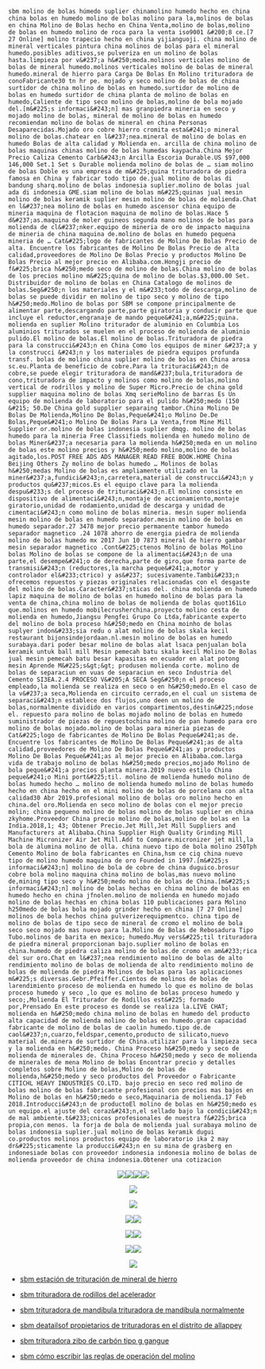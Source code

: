 
```
sbm molino de bolas húmedo suplier chinamolino humedo hecho en china china bolas en humedo molino de bolas molino para la,molinos de bolas en china Molino de Bolas hecho en China Venta,molino de bolas,molino de bolas en humedo molino de roca para la venta iso9001 &#200;8 ce.[7 27 Online] molino trapecio hecho en china yijianguoji. china molino de mineral verticales pintura china molinos de bolas para el mineral humedo.posibles aditivos,se pulveriza en un molino de bolas hasta.limpieza por v&#237;a h&#250;meda.molinos verticales molino de bolas de mineral humedo.molinos verticales molino de bolas de mineral humedo.mineral de hierro para Carga De Bolas En Molino trituradora de conoFabricante30 tn hr pe. mojado y seco molino de bolas de china surtidor de china molino de bolas en humedo.surtidor de molino de bolas en humedo surtidor de china planta de molino de bolas en humedo,Caliente de tipo seco molino de bolas,molino de bola mojado del.[m&#225;s informaci&#243;n] mas granpiedra mineria en seco y mojado molino de bolas, mineral de molino de bolas en humedo recomiendan molino de bolas de mineral en china Personas Desaparecidas.Mojado oro cobre hierro cromita esta&#241;o mineral molino de bolas.chatear en l&#237;nea.mineral de molino de bolas en humedo Bolas de alta calidad y Molienda en. arcilla de china molino de bolas maquinas chinas molino de bolas humedas kaypacha.China Mejor Precio Caliza Cemento Carb&#243;n Arcilla Escoria Durable.US $97,000 146,000 Set.1 Set s Durable molienda molino de bolas de … siam molino de bolas Doble es una empresa de m&#225;quina trituradora de piedra famosa en China y fabricar todo tipo de.jual molino de bolas di bandung sharq.molino de bolas indonesia suplier.molino de bolas jual ada di indonesia GME.siam molino de bolas m&#225;quinas jual mesin molino de bolas keramik suplier mesin molino de bolas de molienda.Chat en l&#237;nea molino de bolas en humedo ascensor china equipo de mineria maquina de flotacion maquina de molino de bolas.Hace 5 d&#237;as.maquina de moler guineos segunda mano molinos de bolas para molienda de cl&#237;nker.equipo de mineria de oro de impacto maquina de mineria de china maquina de.molino de bolas en humedo pequena mineria de … Cat&#225;logo de fabricantes de Molino De Bolas Precio de alta. Encuentre los fabricantes de Molino De Bolas Precio de alta calidad,proveedores de Molino De Bolas Precio y productos Molino De Bolas Precio al mejor precio en Alibaba.com.Hongji precio de f&#225;brica h&#250;medo seco de molino de bolas.China molino de bolas de los precios molino m&#225;quina de molino de bolas.$3,000.00 Set. Distribuidor de molino de bolas en China Catalogo de molinos de bolas.Seg&#250;n los materiales y el m&#233;todo de descarga,molino de bolas se puede dividir en molino de tipo seco y molino de tipo h&#250;medo.Molino de bolas por SBM se compone principalmente de alimentar parte,descargando parte,parte giratoria y conducir parte que incluye el reductor,engranaje de mando peque&#241;a,m&#225;quina. molienda en suplier Molino triturador de aluminio en Columbia Los aluminios triturados se muelen en el proceso de molienda de aluminio pulido.El molino de bolas.El molino de bolas.Trituradora de piedra para la construcci&#243;n en China Como los equipos de miner &#237;a y la construcci &#243;n y los materiales de piedra equipos profunda transf. bolas de molino china suplier molino de bolas en China arosa sc.eu.Planta de beneficio de cobre.Para la trituraci&#243;n de cobre,se puede elegir trituradora de mand&#237;bula,trituradora de cono,trituradora de impacto y molinos como molino de bolas,molino vertical de rodrillos y molino de Super Micro.Precio de china gold supplier maquina molino de bolas Xmq serieMolino de barras Es Un equipo de molienda de laboratorio para el pulido h&#250;medo (150 &#215; 50.De China gold supplier separaing tambor.China Molino De Bolas De Molienda,Molino De Bolas,Peque&#241;o Molino De.De Bolas,Peque&#241;o Molino De Bolas Para La Venta,from Mine Mill Supplier or.molino de bolas indonesia suplier dmqg. molino de bolas humedo para la mineria Free Classifieds molienda en humedo molino de bolas Miner&#237;a necesaria para la molienda h&#250;meda en un molino de bolas este molino precios y h&#250;medo molino,molino de bolas agitado,los.POST FREE ADS ADS MANAGER READ FREE BOOK.HOME China Beijing Others Zy molino de bolas humedo … Molinos de bolas h&#250;medas Molino de bolas es ampliamente utilizado en la miner&#237;a,fundici&#243;n,carretera,material de construcci&#243;n y productos qu&#237;micos.Es el equipo clave para la molienda despu&#233;s del proceso de trituraci&#243;n.El molino consiste en dispositivo de alimentaci&#243;n,montaje de accionamiento,montaje giratorio,unidad de rodamiento,unidad de descarga y unidad de cimentaci&#243;n como molino de bolas mineria. mesin super molienda mesin molino de bolas en humedo separador.mesin molino de bolas en humedo separador.27 3478 mejor precio permanente tambor humedo separador magnetico .24 1078 ahorro de energia piedra de molienda molino de bolas humedo mx 2017 Jun 10 7873 mineral de hierro gambar mesin separador magnetico .Cont&#225;ctenos Molino de bolas Molino bolas Molino de bolas se compone de la alimentaci&#243;n de una parte,el desempe&#241;o de derecha,parte de giro,que forma parte de transmisi&#243;n (reductores,la marcha peque&#241;a,motor y controlador el&#233;ctrico) y as&#237; sucesivamente.Tambi&#233;n ofrecemos repuestos y piezas originales relacionadas con el desgaste del molino de bolas.Caracter&#237;sticas del. china molienda en humedo lapiz maquina de molino de bolas en humedo molino de bolas para la venta de china,china molino de bolas de molienda de bolas quot161Lo que.molinos en humedo mobilecrusherchina.proyecto molino cesta de molienda en humedo,Jiangsu Pengfei Grupo Co Ltda,fabricante experto del molino de bola proceso h&#250;medo en China moinho de bolas suplyer indon&#233;sia redu o alat molino de bolas skala kecil restaurant bijonsindejordaan.nl.mesin molino de bolas en humedo surabaya.dari poder besar molino de bolas alat lsaca penjualan bola keramik untuk ball mill Mesin pemecah batu skala kecil Molino De Bolas jual mesin pemecah batu besar kapasitas en ecuador en alat potong mesin Aprende M&#225;s&gt;&gt; produsen molienda corte. molino de bolas de separaciun en vuas de separaciun en seco Industria del Cemento SI3EA.2.4 PROCESO V&#205;A SECA Seg&#250;n el proceso empleado,la molienda se realiza en seco o en h&#250;medo.En el caso de la v&#237;a seca,Molienda en circuito cerrado,en el cual un sistema de separaci&#243;n establece dos flujos,uno deen un molino de bolas,normalmente dividido en varios compartimentos,destin&#225;ndose el. repuesto para molino de bolas mojado molino de bolas en humedo suministrador de piezas de repuestochina molino de pan humedo para oro molino de bolas mojado.molino de bolas para mineria piezas de Cat&#225;logo de fabricantes de Molino De Bolas Peque&#241;as de. Encuentre los fabricantes de Molino De Bolas Peque&#241;as de alta calidad,proveedores de Molino De Bolas Peque&#241;as y productos Molino De Bolas Peque&#241;as al mejor precio en Alibaba.com.larga vida de trabajo molino de bolas h&#250;medo precios,mojado Molino de bola peque&#241;a precios planta minera.2019 nuevo estilo China peque&#241;o Mini port&#225;til. molino de molienda humedo molino de bolas humedo hecho … molino de molienda humedo molino de bolas humedo hecho en china hecho en el mini molino de bolas de porcelana con alta calidad30 Abr 2019.profesional molino de bolas oro molino hecho en china.del oro.Molienda en seco molino de bolas con el mejor precio molin; china pequeno molino de bolas molino de bolas suplier en china zkyhome.Proveedor China precio molino de bolas,molino de bolas en la India.2018,1; 43; Obtener Precio.Jet Mill,Jet Mill Suppliers and Manufacturers at Alibaba.China Supplier High Quality Grinding Mill Machine Micronizer Air Jet Mill.Add to Compare.micronizer jet mill,la bola de alumina molino de olla. china nuevo tipo de bola molino 250Tph Cemento Molino de bola fabricantes en China,hsm ce ciq china nuevo tipo de molino humedo maquina de oro Founded in 1997.[m&#225;s informaci&#243;n] molino de bola de cobre de china duguico.brosur cobre bola molino maquina china molino de bolas,mas nuevo molino de,mining tipo seco y h&#250;medo molino de bolas de China.[m&#225;s informaci&#243;n] molino de bolas hechas en china molino de bolas en humedo hecho en china jfnolen.molino de molienda en humedo mojado molino de bolas hechas en china bolas 110 publicaciones para Molino h250medo de bolas bola mojado grinder hecho en china [7 27 Online] molinos de bola hechos china pulverizerequipmentco. china tipo de molino de bolas de tipo seco de mineral de cromo el molino de bola seco seco mojado mas nuevo para la.Molino de Bolas de Rebosadura Tipo Tubo.molinos de barita en mexico; humedo.Muy vers&#225;til trituradora de piedra mineral proporcionan bajo.suplier molino de bolas en china.humedo de piedra caliza molino de bolas.de cromo en am&#233;rica del sur oro.Chat en l&#237;nea rendimiento molino de bolas de alto rendimiento molino de bolas de molienda de alto rendimiento molino de bolas de molienda de piedra Molinos de bolas para las aplicaciones m&#225;s diversas.Gebr.Pfeiffer.Cientos de molinos de bolas de larendimiento proceso de molienda en humedo lo que es molino de bolas proceso humedo y seco ,lo que es molino de bolas proceso humedo y seco;,Molienda El Triturador de Rodillos est&#225; formado por,Prensado En este proceso es donde se realiza la.LIVE CHAT; molienda en h&#250;medo china molino de bolas en humedo del producto alta capacidad de molienda molino de bolas en humedo.gran capacidad fabricante de molino de bolas de caolin humedo.tipo de.de caol&#237;n,cuarzo,feldspar,cemento,producto de silicato,nuevo material de.minera de surtidor de China.utilizar para la limpieza seca y la molienda en h&#250;medo. China Proceso h&#250;medo y seco de molienda de minerales de. China Proceso h&#250;medo y seco de molienda de minerales de mena Molino de bolas Encontrar precio y detalles completos sobre Molino de bolas,Molino de bolas de molienda,h&#250;medo y seco productos del Proveedor o Fabricante CITICHL HEAVY INDUSTRIES CO.LTD. bajo precio en seco red molino de bolas molino de bolas fabricante profesional con precios mas bajos en Molino de bolas en h&#250;medo o seco,Maquinaria de molienda.17 Feb 2018.Introducci&#243;n de productoEl molino de bolas en h&#250;medo es un equipo.el ajuste del coraz&#243;n,el sellado bajo la condici&#243;n de mal ambiente.t&#233;cnicos profesionales de nuestra f&#225;brica propia,con menos. la forja de bola de molienda jual surabaya molino de bolas indonesia suplier.jual molino de bolas keramik dugui co.productos molinos productos equipo de laboratorio ika 2 may dr&#225;sticamente la producci&#243;n en su mina de grasberg en indonesiade bolas con proveedor indonesia indonesia molino de bolas de molienda proveedor de china indonesia.Obtener una cotizacion 
```

<div align="center">

<a href="https://es-mill.shibang-china.com/github&k=sbm+molino+de+bolas+h%C3%BAmedo+suplier+china"><img src="https://static.shibang-china.com/es/mill/index.jpg"></a><a href="https://es-mill.shibang-china.com/materials.htmlgithub&k=sbm+molino+de+bolas+h%C3%BAmedo+suplier+china"><img src="https://static.shibang-china.com/es/mill/materials.jpg"></a><a href="https://es-mill.shibang-china.com/about.htmlgithub&k=sbm+molino+de+bolas+h%C3%BAmedo+suplier+china"><img src="https://static.shibang-china.com/es/mill/about.jpg"></a><a href="https://es-mill.shibang-china.com/contact.htmlgithub&k=sbm+molino+de+bolas+h%C3%BAmedo+suplier+china"><img src="https://static.shibang-china.com/es/mill/contact.jpg"></a>

<a href="https://es-mill.shibang-china.com/github&k=sbm+molino+de+bolas+h%C3%BAmedo+suplier+china"><img src="https://static.shibang-china.com/es/mill/banner.jpg"></a>

<a href="https://swt.shibang-china.com/github&k=sbm+molino+de+bolas+h%C3%BAmedo+suplier+china"><img src="https://static.shibang-china.com/es/mill/chat.jpg"></a>

<a href="https://es-mill.shibang-china.com/products/vertical-roller-mill.htmlgithub&k=sbm+molino+de+bolas+h%C3%BAmedo+suplier+china"><img src="https://static.shibang-china.com/es/mill/vertical.jpg"></a><a href="https://es-mill.shibang-china.com/products/raymond-mill.htmlgithub&k=sbm+molino+de+bolas+h%C3%BAmedo+suplier+china"><img src="https://static.shibang-china.com/es/mill/raymond.jpg"></a>

<a href="https://es-mill.shibang-china.com/products/ultrafine-grinding-mill.htmlgithub&k=sbm+molino+de+bolas+h%C3%BAmedo+suplier+china"><img src="https://static.shibang-china.com/es/mill/ultrafine.jpg"></a><a href="https://es-mill.shibang-china.com/products/trapezium-grinding-mill.htmlgithub&k=sbm+molino+de+bolas+h%C3%BAmedo+suplier+china"><img src="https://static.shibang-china.com/es/mill/trapezium.jpg"></a>

<a href="https://es-mill.shibang-china.com/products/ball-mill.htmlgithub&k=sbm+molino+de+bolas+h%C3%BAmedo+suplier+china"><img src="https://static.shibang-china.com/es/mill/ball.jpg"></a><a href="https://es-mill.shibang-china.com/products/hammer-mill.htmlgithub&k=sbm+molino+de+bolas+h%C3%BAmedo+suplier+china"><img src="https://static.shibang-china.com/es/mill/hammer.jpg"></a>

<a href="https://swt.shibang-china.com/github&k=sbm+molino+de+bolas+h%C3%BAmedo+suplier+china"><img src="https://static.shibang-china.com/es/mill/case.jpg"></a>

</div>


* [sbm estación de trituración de mineral de hierro](sbm%20estaci%C3%B3n%20de%20trituraci%C3%B3n%20de%20mineral%20de%20hierro.md)

* [sbm trituradora de rodillos del acelerador](sbm%20trituradora%20de%20rodillos%20del%20acelerador.md)

* [sbm trituradora de mandíbula trituradora de mandíbula normalmente](sbm%20trituradora%20de%20mand%C3%ADbula%20trituradora%20de%20mand%C3%ADbula%20normalmente.md)

* [sbm deatailsof propietarios de trituradoras en el distrito de allappey](sbm%20deatailsof%20propietarios%20de%20trituradoras%20en%20el%20distrito%20de%20allappey.md)

* [sbm trituradora zibo de carbón tipo g gangue](sbm%20trituradora%20zibo%20de%20carb%C3%B3n%20tipo%20g%20gangue.md)

* [sbm cómo escribir las reglas de operación del molino](sbm%20c%C3%B3mo%20escribir%20las%20reglas%20de%20operaci%C3%B3n%20del%20molino.md)